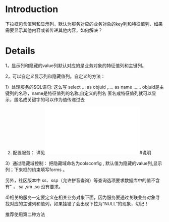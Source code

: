 # Introduction #

下拉框包含值列和显示列，默认为服务对应的业务对象的key列和特征值列，如果需要显示其他内容或者传递其他内容，如何解决？


# Details #

1，显示列和隐藏的value列默认对应的是业务对象的特征值列和主键列。

2，可以自定义显示列和隐藏值列。自定义的方法：

1）处理服务的SQL语句: 这么写 select ... as objuid ,.... as name ......
objuid是主键列的名称，name是特征值列的名称,自定义的列名 匿名成特征值列就可以显示，匿名成关键字的可以作为值传递过去

2) 配置服务： 详见![form_DOResultListPopup.md](form_DOResultListPopup.md)#说明

3）通过隐藏域控制： 把隐藏域命名为colsconfig , 默认值为隐藏的value列,显示列；下来框的约束填写forms 。

另外，社区版本中 ss、ssp（允许拼音查询）等查询选项要求数据库中的值不含有" ， sa ,sm ,so 没有要求。

4)相关的服务一定要定义在相关业务对象下面，因为服务要通过关联业务对象寻找对应的主键列和值列，如果挂错了会出现下拉为“NULL”的现象，切记！

推荐使用第二种方法
